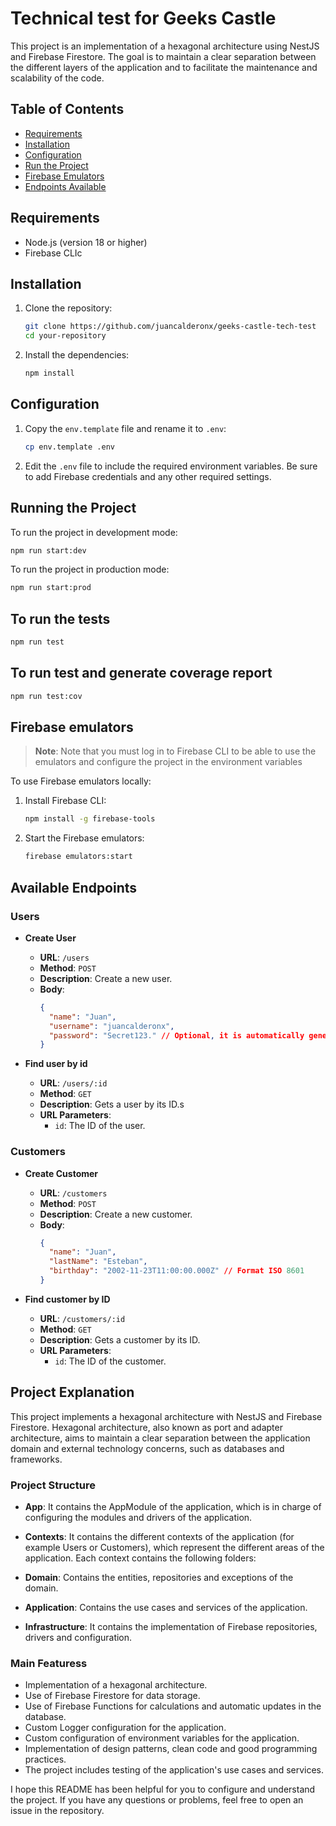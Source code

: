 # Technical test for Geeks Castle

This project is an implementation of a hexagonal architecture using NestJS and Firebase Firestore. The goal is to maintain a clear separation between the different layers of the application and to facilitate the maintenance and scalability of the code.

## Table of Contents

- [Requirements](#requirements)
- [Installation](#installation)
- [Configuration](#configuration)
- [Run the Project](#run-the-project)
- [Firebase Emulators](#firebase-emulators)
- [Endpoints Available](#endpoints-available)

## Requirements

- Node.js (version 18 or higher)
- Firebase CLIc

## Installation

1. Clone the repository:

   ```sh
   git clone https://github.com/juancalderonx/geeks-castle-tech-test
   cd your-repository
   ```

2. Install the dependencies:
   ```sh
   npm install
   ```

## Configuration

1. Copy the `env.template` file and rename it to `.env`:

   ```sh
   cp env.template .env
   ```

2. Edit the `.env` file to include the required environment variables. Be sure to add Firebase credentials and any other required settings.

## Running the Project

To run the project in development mode:

```sh
npm run start:dev
```

To run the project in production mode:

```sh
npm run start:prod
```

## To run the tests

```sh
npm run test
```

## To run test and generate coverage report

```sh
npm run test:cov
```

## Firebase emulators

> **Note**: Note that you must log in to Firebase CLI to be able to use the emulators and configure the project in the environment variables

To use Firebase emulators locally:

1. Install Firebase CLI:

   ```sh
   npm install -g firebase-tools
   ```

2. Start the Firebase emulators:
   ```sh
   firebase emulators:start
   ```

## Available Endpoints

### Users

- **Create User**

  - **URL**: `/users`
  - **Method**: `POST`
  - **Description**: Create a new user.
  - **Body**:
    ```json
    {
      "name": "Juan",
      "username": "juancalderonx",
      "password": "Secret123." // Optional, it is automatically generated if not provided.
    }
    ```

- **Find user by id**
  - **URL**: `/users/:id`
  - **Method**: `GET`
  - **Description**: Gets a user by its ID.s
  - **URL Parameters**:
    - `id`: The ID of the user.

### Customers

- **Create Customer**

  - **URL**: `/customers`
  - **Method**: `POST`
  - **Description**: Create a new customer.
  - **Body**:
    ```json
    {
      "name": "Juan",
      "lastName": "Esteban",
      "birthday": "2002-11-23T11:00:00.000Z" // Format ISO 8601
    }
    ```

- **Find customer by ID**
  - **URL**: `/customers/:id`
  - **Method**: `GET`
  - **Description**: Gets a customer by its ID.
  - **URL Parameters**:
    - `id`: The ID of the customer.

## Project Explanation

This project implements a hexagonal architecture with NestJS and Firebase Firestore. Hexagonal architecture, also known as port and adapter architecture, aims to maintain a clear separation between the application domain and external technology concerns, such as databases and frameworks.

### Project Structure

- **App**: It contains the AppModule of the application, which is in charge of configuring the modules and drivers of the application.

- **Contexts**: It contains the different contexts of the application (for example Users or Customers), which represent the different areas of the application. Each context contains the following folders:

- **Domain**: Contains the entities, repositories and exceptions of the domain.
- **Application**: Contains the use cases and services of the application.
- **Infrastructure**: It contains the implementation of Firebase repositories, drivers and configuration.

### Main Featuress

- Implementation of a hexagonal architecture.
- Use of Firebase Firestore for data storage.
- Use of Firebase Functions for calculations and automatic updates in the database.
- Custom Logger configuration for the application.
- Custom configuration of environment variables for the application.
- Implementation of design patterns, clean code and good programming practices.
- The project includes testing of the application's use cases and services.

I hope this README has been helpful for you to configure and understand the project. If you have any questions or problems, feel free to open an issue in the repository.
